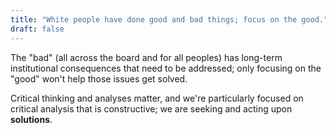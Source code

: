 ```yaml
---
title: "White people have done good and bad things; focus on the good."
draft: false
---
```


The "bad" (all across the board and for all peoples) has long-term institutional consequences that need to be addressed; only focusing on the "good" won't help those issues get solved.  
  
Critical thinking and analyses matter, and we're particularly focused on critical analysis that is constructive; we are seeking and acting upon **solutions**.

